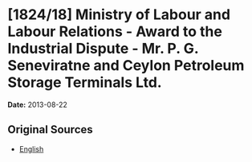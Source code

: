 # [1824/18] Ministry of Labour and Labour Relations - Award to the Industrial Dispute - Mr. P. G. Seneviratne and Ceylon Petroleum Storage Terminals Ltd.

**Date:** 2013-08-22

## Original Sources

- [English](https://documents.gov.lk/view/extra-gazettes/2013/8/1824-18_E.pdf)
